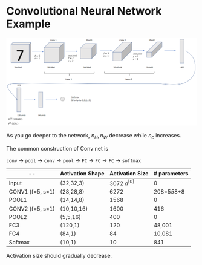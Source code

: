 # Convolutional Neural Network Example

![](images/085-cnn-example-17af5c8d.png)

As you go deeper to the network, $n_H, n_W$ decrease while $n_c$ increases.

The common construction of Conv net is

`conv` $\rightarrow$ `pool` $\rightarrow$ `conv` $\rightarrow$ `pool` $\rightarrow$ `FC` $\rightarrow$ `FC` $\rightarrow$ `FC` $\rightarrow$ `softmax`

| --    | Activation Shape | Activation Size | # parameters |
| ----- | ---------------- | --------------- | ------------ |
| Input | (32,32,3)        | 3072 $a^{[0]}$  | 0            |
|CONV1 (f=5, s=1) |(28,28,8)| 6272|     208=5*5*8+8|
|POOL1   |(14,14,8)   |1568   |   0|
|CONV2 (f=5, s=1) |(10,10,16)| 1600|     416|
|POOL2   |(5,5,16)   |400   |   0|
|FC3   |(120,1)|120   |48,001   |
|FC4   |(84,1)|84   |10,081   |
|Softmax   |(10,1)   |10   | 841  |

Activation size should gradually decrease.
